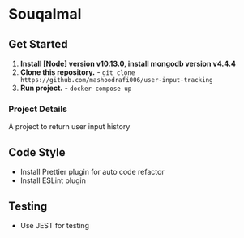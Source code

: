 # Souqalmal

## Get Started

1. **Install [Node] version v10.13.0,  install mongodb version v4.4.4**
2. **Clone this repository.** - `git clone https://github.com/mashoodrafi006/user-input-tracking`
3. **Run project.** - `docker-compose up`

### Project Details

A project to return user input history

## Code Style

-   Install Prettier plugin for auto code refactor
-   Install ESLint plugin

## Testing

-   Use JEST for testing
